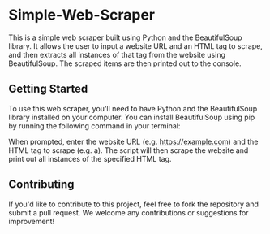 # Simple-Web-Scraper
This is a simple web scraper built using Python and the BeautifulSoup library. It allows the user to input a website URL and an HTML tag to scrape, and then extracts all instances of that tag from the website using BeautifulSoup. The scraped items are then printed out to the console.

## Getting Started
To use this web scraper, you'll need to have Python and the BeautifulSoup library installed on your computer. You can install BeautifulSoup using pip by running the following command in your terminal:

<pip install beautifulsoup4>
<python scraper.py>

When prompted, enter the website URL (e.g. https://example.com) and the HTML tag to scrape (e.g. a). The script will then scrape the website and print out all instances of the specified HTML tag.

## Contributing
If you'd like to contribute to this project, feel free to fork the repository and submit a pull request. We welcome any contributions or suggestions for improvement!
